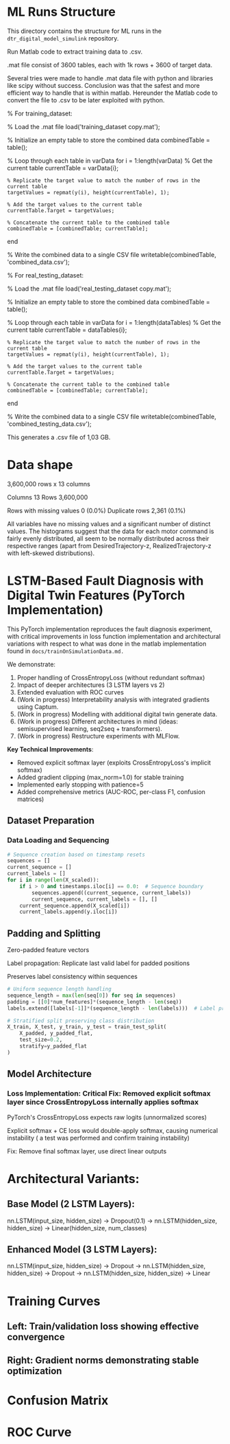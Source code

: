 # ML Runs Structure

This directory contains the structure for ML runs in the `dtr_digital_model_simulink` repository.

Run Matlab code to extract training data to .csv.

.mat file consist of 3600 tables, each with 1k rows + 3600 of target data.

Several tries were made to handle .mat data file with python and libraries like scipy without success. Conclusion was that the safest and more efficient way to handle that is within matlab. Hereunder the Matlab code to convert the file to .csv to be later exploited with python. 

>> 
% For training_dataset:

% Load the .mat file
load('training_dataset copy.mat');

% Initialize an empty table to store the combined data
combinedTable = table();

% Loop through each table in varData
for i = 1:length(varData)
    % Get the current table
    currentTable = varData{i};

    % Replicate the target value to match the number of rows in the current table
    targetValues = repmat(y(i), height(currentTable), 1);

    % Add the target values to the current table
    currentTable.Target = targetValues;

    % Concatenate the current table to the combined table
    combinedTable = [combinedTable; currentTable];
end

% Write the combined data to a single CSV file
writetable(combinedTable, 'combined_data.csv');

% For real_testing_dataset:

% Load the .mat file
load('real_testing_dataset copy.mat');

% Initialize an empty table to store the combined data
combinedTable = table();

% Loop through each table in varData
for i = 1:length(dataTables)
    % Get the current table
    currentTable = dataTables{i};

    % Replicate the target value to match the number of rows in the current table
    targetValues = repmat(y(i), height(currentTable), 1);

    % Add the target values to the current table
    currentTable.Target = targetValues;

    % Concatenate the current table to the combined table
    combinedTable = [combinedTable; currentTable];
end

% Write the combined data to a single CSV file
writetable(combinedTable, 'combined_testing_data.csv');
>> 

This generates a .csv file of 1,03 GB. 

# Data shape

3,600,000 rows x 13 columns

Columns 13
Rows 3,600,000

Rows with missing values
0 (0.0%)
Duplicate rows
2,361 (0.1%)

All variables have no missing values and a significant number of distinct values. The histograms suggest that the data for each motor command is fairly evenly distributed, all seem to be normally distributed across their respective ranges (apart from DesiredTrajectory-z, RealizedTrajectory-z with left-skewed distributions).

# LSTM-Based Fault Diagnosis with Digital Twin Features (PyTorch Implementation)

This PyTorch implementation reproduces the fault diagnosis experiment, with critical improvements in loss function implementation and architectural variations with respect to what was done in the matlab implementation found in `docs/trainOnSimulationData.md.`

We demonstrate:

1. Proper handling of CrossEntropyLoss (without redundant softmax)
2. Impact of deeper architectures (3 LSTM layers vs 2)
3. Extended evaluation with ROC curves
4. (Work in progress) Interpretability analysis with integrated gradients using Captum.
5. (Work in progress) Modelling with additional digital twin generate data.
6. (Work in progress) Different architectures in mind (ideas: semisupervised learning, seq2seq + transformers).
7. (Work in progress) Restructure experiments with MLFlow.

**Key Technical Improvements**:
- Removed explicit softmax layer (exploits CrossEntropyLoss's implicit softmax)
- Added gradient clipping (max_norm=1.0) for stable training
- Implemented early stopping with patience=5
- Added comprehensive metrics (AUC-ROC, per-class F1, confusion matrices)

## Dataset Preparation

### Data Loading and Sequencing
```python
# Sequence creation based on timestamp resets
sequences = []
current_sequence = []
current_labels = []
for i in range(len(X_scaled)):
    if i > 0 and timestamps.iloc[i] == 0.0:  # Sequence boundary
        sequences.append((current_sequence, current_labels))
        current_sequence, current_labels = [], []
    current_sequence.append(X_scaled[i])
    current_labels.append(y.iloc[i])
```

## Padding and Splitting

Zero-padded feature vectors

Label propagation: Replicate last valid label for padded positions

Preserves label consistency within sequences

```python
# Uniform sequence length handling
sequence_length = max(len(seq[0]) for seq in sequences)
padding = [[0]*num_features]*(sequence_length - len(seq))
labels.extend([labels[-1]]*(sequence_length - len(labels)))  # Label propagation

# Stratified split preserving class distribution
X_train, X_test, y_train, y_test = train_test_split(
    X_padded, y_padded_flat, 
    test_size=0.2, 
    stratify=y_padded_flat
)
```

## Model Architecture
### Loss Implementation: Critical Fix: Removed explicit softmax layer since CrossEntropyLoss internally applies softmax

PyTorch's CrossEntropyLoss expects raw logits (unnormalized scores)

Explicit softmax + CE loss would double-apply softmax, causing numerical instability ( a test was performed and confirm training instability)

Fix: Remove final softmax layer, use direct linear outputs



# Architectural Variants:
## Base Model (2 LSTM Layers):
nn.LSTM(input_size, hidden_size) → Dropout(0.1) → 
nn.LSTM(hidden_size, hidden_size) → Linear(hidden_size, num_classes)

## Enhanced Model (3 LSTM Layers):
nn.LSTM(input_size, hidden_size) → Dropout → 
nn.LSTM(hidden_size, hidden_size) → Dropout → 
nn.LSTM(hidden_size, hidden_size) → Linear


# Training Curves

## Left: Train/validation loss showing effective convergence



## Right: Gradient norms demonstrating stable optimization


# Confusion Matrix


# ROC Curve